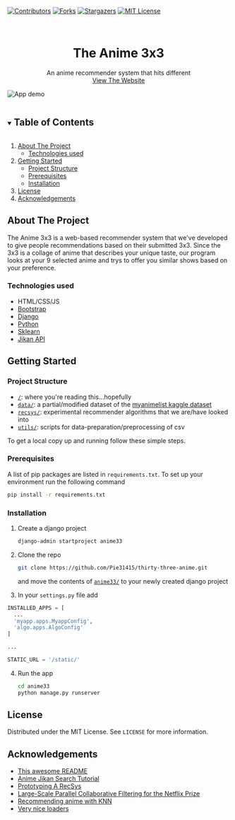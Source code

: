 <!-- PROJECT SHIELDS -->
<!--
*** I'm using markdown "reference style" links for readability.
*** Reference links are enclosed in brackets [ ] instead of parentheses ( ).
*** See the bottom of this document for the declaration of the reference variables
*** for contributors-url, forks-url, etc. This is an optional, concise syntax you may use.
*** https://www.markdownguide.org/basic-syntax/#reference-style-links
-->
[![Contributors][contributors-shield]][contributors-url]
[![Forks][forks-shield]][forks-url]
[![Stargazers][stars-shield]][stars-url]
[![MIT License][license-shield]][license-url]


<!-- PROJECT LOGO -->
<br />
<p align="center">

  <h1 align="center">The Anime 3x3</h1>

  <p align="center">
    An anime recommender system that hits different
    <br />
    <a href="https://github.com/Pie31415/thirty-three-anime">View The Website</a>
  </p>
</p>

![App demo](https://github.com/Pie31415/thirty-three-anime/blob/main/demo/anime33demo.gif)


<!-- TABLE OF CONTENTS -->
<details open="open">
  <summary><h2 style="display: inline-block">Table of Contents</h2></summary>
  <ol>
    <li>
      <a href="#about-the-project">About The Project</a>
      <ul>
        <li><a href="#technologies-used">Technologies used</a></li>
      </ul>
    </li>
    <li>
      <a href="#getting-started">Getting Started</a>
      <ul>
        <li><a href="#project-structure">Project Structure</a></li>
        <li><a href="#prerequisites">Prerequisites</a></li>
        <li><a href="#installation">Installation</a></li>
      </ul>
    </li>
    <li><a href="#license">License</a></li>
    <li><a href="#acknowledgements">Acknowledgements</a></li>
  </ol>
</details>


<!-- ABOUT THE PROJECT -->
## About The Project
The Anime 3x3 is a web-based recommender system that we've developed to give people recommendations based on their submitted 3x3. Since the 3x3 is a collage of anime that describes your unique taste, our program looks at your 9 selected anime and trys to offer you similar shows based on your preference.


### Technologies used

* HTML/CSS/JS
* [Bootstrap](https://getbootstrap.com/)
* [Django](https://www.djangoproject.com/)
* [Python](https://www.python.org/)
* [Sklearn](https://scikit-learn.org/stable/)
* [Jikan API](https://jikan.moe/)  


<!-- GETTING STARTED -->
## Getting Started

### Project Structure
* [`/`](/../../): where you're reading this...hopefully
* [`data/`](data/): a partial/modified dataset of the [myanimelist kaggle dataset](https://www.kaggle.com/azathoth42/myanimelist)
* [`recsys/`](recsys/): experimental recommender algorithms that we are/have looked into
* [`utils/`](utils/): scripts for data-preparation/preprocessing of csv

To get a local copy up and running follow these simple steps.

### Prerequisites

A list of pip packages are listed in `requirements.txt`. To set up your environment run the following command
  ```sh
  pip install -r requirements.txt
  ```

### Installation

1. Create a django project

   ```sh
   django-admin startproject anime33
   ```

2. Clone the repo

   ```sh
   git clone https://github.com/Pie31415/thirty-three-anime.git
   ```
   and move the contents of [`anime33/`](anime33/) to your newly created django project
   
3. In your `settings.py` file add

  ```python
  INSTALLED_APPS = [
    ...
    'myapp.apps.MyappConfig',
    'algo.apps.AlgoConfig'
  ]

  ...

  STATIC_URL = '/static/'
  ```

4. Run the app

   ```sh
   cd anime33
   python manage.py runserver
   ```

<!-- LICENSE -->
## License

Distributed under the MIT License. See `LICENSE` for more information.

<!-- ACKNOWLEDGEMENTS -->
## Acknowledgements

* [This awesome README](https://github.com/othneildrew/Best-README-Template)
* [Anime Jikan Search Tutorial](https://www.youtube.com/watch?v=AI5lsNeVyO8)
* [Prototyping A RecSys](https://github.com/KevinLiao159/MyDataSciencePortfolio/tree/master/movie_recommender)
* [Large-Scale Parallel Collaborative Filtering for the Netflix Prize](https://www.researchgate.net/publication/220788980_Large-Scale_Parallel_Collaborative_Filtering_for_the_Netflix_Prize)
* [Recommending anime with KNN](https://gist.github.com/Tahsin-Mayeesha/81dcdafc61b774768b64ba5201e31e0a#file-recommending-anime-with-k-nearest-neighbor-ipynb)
* [Very nice loaders](https://loading.io/css/)


<!-- MARKDOWN LINKS & IMAGES -->
<!-- https://www.markdownguide.org/basic-syntax/#reference-style-links -->
[contributors-shield]: https://img.shields.io/github/contributors/Pie31415/thirty-three-anime.svg?style=for-the-badge
[contributors-url]: https://github.com/Pie31415/thirty-three-anime/graphs/contributors
[forks-shield]: https://img.shields.io/github/forks/Pie31415/thirty-three-anime.svg?style=for-the-badge
[forks-url]: https://github.com/Pie31415/thirty-three-anime/network/members
[stars-shield]: https://img.shields.io/github/stars/Pie31415/thirty-three-anime.svg?style=for-the-badge
[stars-url]: https://github.com/Pie31415/thirty-three-anime/stargazers
[license-shield]: https://img.shields.io/github/license/Pie31415/thirty-three-anime.svg?style=for-the-badge
[license-url]: https://github.com/Pie31415/thirty-three-anime/blob/master/LICENSE.txt
